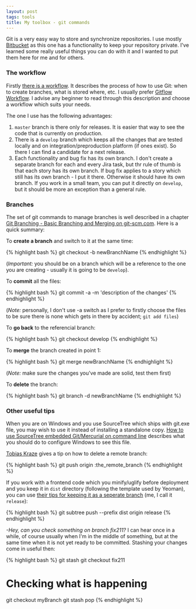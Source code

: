 ```yaml
---
layout: post
tags: tools
title: My toolbox - git commands
---
```

Git is a very easy way to store and synchronize repositories. I use mostly [Bitbucket](https://bitbucket.org/) as this one has a functionality to keep your repository private. I've learned some really useful things you can do with it and I wanted to put them here for me and for others.
<!--more-->

### The workflow
Firstly [there is a workflow](https://www.atlassian.com/git/tutorials/comparing-workflows). It describes the process of how to use Git: when to create branches, what is stored where, etc. I usually prefer [Gitflow Workflow](https://www.atlassian.com/git/tutorials/comparing-workflows/gitflow-workflow). I advise any beginner to read through this description and choose a workflow which suits your needs.

The one I use has the following advantages:

1. `master` branch is there only for releases. It is easier that way to see the code that is currently on production.
2. There is a `develop` branch which keeps all the changes that are tested locally and on integration/preproduction platform (if ones exist). So there I can find a candidate for a next release.
3. Each functionality and bug fix has its own branch. I don't create a separate branch for each and every Jira task, but thr rule of thumb is that each story has its own branch. If bug fix applies to a story which still has its own branch - I put it there. Otherwise it should have its own branch. If you work in a small team, you can put it directly on `develop`, but it should be more an exception than a general rule.

### Branches

The set of git commands to manage branches is well described in a chapter [Git Branching - Basic Branching and Merging on git-scm.com](https://git-scm.com/book/en/v2/Git-Branching-Basic-Branching-and-Merging). Here is a quick summary:

To **create a branch** and switch to it at the same time: 

{% highlight bash %}
git checkout -b newBranchName
{% endhighlight %}

(*Important:* you should be on a branch which will be a reference to the one you are creating - usually it is going to be `develop`).

To **commit** all the files: 

{% highlight bash %}
git commit -a -m 'description of the changes'
{% endhighlight %}

(*Note:* personally, I don't use -a switch as I prefer to firstly choose the files to be sure there is none which gets in there by accident; `git add files`)

To **go back** to the referencial branch: 

{% highlight bash %}
git checkout develop
{% endhighlight %}

To **merge** the branch created in point 1: 

{% highlight bash %}
git merge newBranchName 
{% endhighlight %}

(*Note:* make sure the changes you've made are solid, test them first)

To **delete** the branch: 

{% highlight bash %}
git branch -d newBranchName
{% endhighlight %}

### Other useful tips

When you are on Windows and you use SourceTree which ships with git.exe file, you may wish to use it instead of installing a standalone copy. [How to use SourceTree embedded Git/Mercurial on command line](http://www.geekality.net/2015/01/13/how-to-use-sourcetree-embedded-gitmercurial-on-command-line/) describes what you should do to configure Windows to see this file.

[Tobias Kraze](http://makandracards.com/makandra/621-git-delete-a-branch-local-or-remote) gives a tip on how to delete a remote branch: 

{% highlight bash %}
git push origin :the_remote_branch
{% endhighlight %}

If you work with a frontend code which you minify/uglify before deployment and you keep it in `dist` directory (following the template used by Yeoman), you can use [their tips for keeping it as a seperate branch](http://yeoman.io/learning/deployment.html) (me, I call it `release`): 

{% highlight bash %}
git subtree push --prefix dist origin release
{% endhighlight %}

*-Hey, can you check something on branch fix211?* I can hear once in a while, of course usually when I'm in the middle of something, but at the same time when it is not yet ready to be committed. Stashing your changes come in useful then:

{% highlight bash %}
git stash
git checkout fix211
# Checking what is happening
git checkout myBranch
git stash pop
{% endhighlight %}